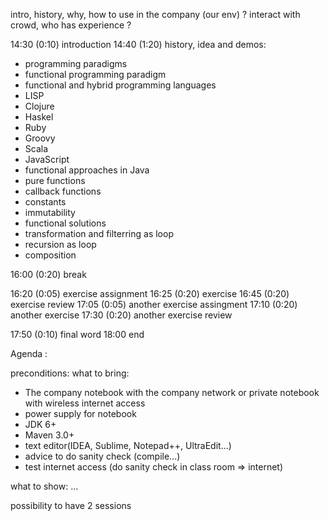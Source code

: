 intro, history, why, how to use in the company (our env) ? interact with crowd, who has experience ?

14:30 (0:10) introduction
14:40 (1:20) history, idea and demos:
- programming paradigms
- functional programming paradigm
- functional and hybrid programming languages
 - LISP
 - Clojure
 - Haskel
 - Ruby
 - Groovy
 - Scala
 - JavaScript
- functional approaches in Java
 - pure functions
 - callback functions
 - constants
 - immutability
- functional solutions
 - transformation and filterring as loop
 - recursion as loop
 - composition

16:00 (0:20) break

16:20 (0:05) exercise assignment
16:25 (0:20) exercise
16:45 (0:20) exercise review
17:05 (0:05) another exercise assingment
17:10 (0:20) another exercise
17:30 (0:20) another exercise review

17:50 (0:10) final word
18:00 end


Agenda :

preconditions:
what to bring:
- The company notebook with the company network or private notebook with wireless internet access
- power supply for notebook
- JDK 6+
- Maven 3.0+
- text editor(IDEA, Sublime, Notepad++, UltraEdit...)
- advice to do sanity check (compile...)
- test internet access (do sanity check in class room => internet)

what to show:
...



possibility to have 2 sessions
